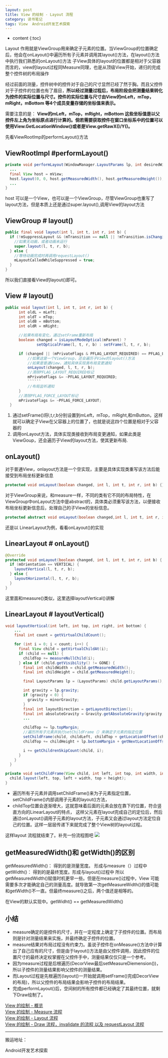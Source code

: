 ```yaml
---
layout: post
title: View 的绘制 - Layout 流程
category: 读书笔记
tags: View  Android开发艺术探索
---
```

* content
{:toc}

Layout 作用就是ViewGroup用来确定子元素的位置。当ViewGroup的位置确定后，他会在onLayout()中遍历所有子元素并调用其layout()方法，在layout()方法中执行我们熟悉的onLayout()方法
子View具体的layout的位置都是相对于父容器而言的，view的layout过程同Measure同理，也是从顶级View开始，递归的完成整个控件树的布局操作

经过前面的测量，控件树中的控件对于自己的尺寸显然已经了然于胸。而且父控件对于子控件的位置也有了眉目，**所以经过测量过程后，布局阶段会把测量结果转化为控件的实际位置与尺寸。控件的实际位置与尺寸由View的mLeft，mTop，mRight，mBottom 等4个成员变量存储的坐标值来表示。**

需要注意的是： **View的mLeft，mTop，mRight，mBottom 这些坐标值是以父控件左上角为坐标原点进行计算的。倘若需要获取控件在窗口坐标系中的位置可以使用View.GetLocationWindow()或者是View.getRawX()/Y()。**

先看ViewRootImp的performLayout()方法
## ViewRootImpl #performLayout()
```java
private void performLayout(WindowManager.LayoutParams lp, int desiredWindowWidth,int desiredWindowHeight) {
  ...
  final View host = mView;
  host.layout(0, 0, host.getMeasuredWidth(), host.getMeasuredHeight());
  ...
}
```
host 可以是一个View，也可以是一个ViewGroup，尽管ViewGroup也重写了layout方法，但是本质上还是通过super.layout(),调用View的layout方法
## ViewGroup # layout()
```java
public final void layout(int l, int t, int r, int b) {
  if (!mSuppressLayout && (mTransition == null || !mTransition.isChangingLayout())) {
    //如果无动画，或者动画未运行
    super.layout(l, t, r, b);
  } else {
    //等待动画完成时再调用requestLayout()
    mLayoutCalledWhileSuppressed = true;
  }
}
```
所以我们直接看View的layout()即可。
## View # layout()
```java
public void layout(int l, int t, int r, int b) {
      int oldL = mLeft;
      int oldT = mTop;
      int oldB = mBottom;
      int oldR = mRight;

      //如果布局有变化，通过setFrame重新布局
      boolean changed = isLayoutModeOptical(mParent) ?
              setOpticalFrame(l, t, r, b) : setFrame(l, t, r, b);

      if (changed || (mPrivateFlags & PFLAG_LAYOUT_REQUIRED) == PFLAG_LAYOUT_REQUIRED) {
          //如果这是一个ViewGroup，还会遍历子View的layout()方法
          //如果是普通View，通知具体实现类布局变更通知
          onLayout(changed, l, t, r, b);
          //清除PFLAG_LAYOUT_REQUIRED标记
          mPrivateFlags &= ~PFLAG_LAYOUT_REQUIRED;
          ``````
          //布局监听通知
      }
      //清除PFLAG_FORCE_LAYOUT标记
      mPrivateFlags &= ~PFLAG_FORCE_LAYOUT;
  }
```
1. 通过setFrame()将l,t,r,b分别设置到mLeft，mTop，mRight,和mButton，这样就可以确定子View在父容器上的位置了，也就是说这四个位置是相对于父容器的
2. 调用onLayout方法，具体实现类接收到布局变更通知，如果此类是ViewGoup，还会遍历子View的layout方法，使其更新布局.

## onLayout()
对于普通View，onlayout方法是一个空实现，主要是具体实现类重写该方法后能接受到布局坐标更新信息
```java
protected void onLayout(boolean changed, int l, int t, int r, int b) {}
```
对于ViewGroup来说，和measure一样，不同的类有它不同的布局特性，在ViewGroup中onLayout方法中是abstract的，具体类必须重写该方法，以便接收布局坐标更新信息后，处理自己的子View的坐标信息。
```java
protected abstract void onLayout(boolean changed,int l, int t, int r, int b);
```
还是以 LinearLayout为例，看看onLayout()的实现

## LinearLayout # onLayout()
```java
@Override
protected void onLayout(boolean changed, int l, int t, int r, int b) {
  if (mOrientation == VERTICAL) {
    layoutVertical(l, t, r, b);
  } else {
    layoutHorizontal(l, t, r, b);
  }
}
```
这里面和measure()类似，这里选择layoutVertical()讲解
## LinearLayout # layoutVertical()

```java
void layoutVertical(int left, int top, int right, int bottom) {
    ...
    final int count = getVirtualChildCount();

    for (int i = 0; i < count; i++) {
      final View child = getVirtualChildAt(i);
      if (child == null) {
        childTop += measureNullChild(i);
      } else if (child.getVisibility() != GONE) {
        final int childWidth = child.getMeasuredWidth();
        final int childHeight = child.getMeasuredHeight();

        final LayoutParams lp = (LayoutParams) child.getLayoutParams();

        int gravity = lp.gravity;
        if (gravity < 0) {
          gravity = minorGravity;
        }
        final int layoutDirection = getLayoutDirection();
        final int absoluteGravity = Gravity.getAbsoluteGravity(gravity, layoutDirection);
        ...

        childTop += lp.topMargin;
        //遍历所有子元素并执行setChildFrame（）来确定子元素的指定位置
        setChildFrame(child, childLeft, childTop + getLocationOffset(child), childWidth, childHeight);
        childTop += childHeight + lp.bottomMargin + getNextLocationOffset(child);

        i += getChildrenSkipCount(child, i);
      }
    }
  }

private void setChildFrame(View child, int left, int top, int width, int height) {
  child.layout(left, top, left + width, top + height);
}
```
* 遍历所有子元素并调用setChildFrame()来为子元素指定位置，setChildFrame()内部调用子元素的layout()方法，
* childTop位置会逐渐增大，这就意味着后面的元素会放在靠下的位置，符合竖直方向的LinearLayout的特点，
这样父元素在layout完成自己的定位后，然后通过onLayout()调用子元素的layout方法，子元素又会通过layout方法定位自己的位置。这样一层层传递下来就完成了整个View树的layout过程。

这样layout 流程就结束了。补充一份流程图吧
![](../../../../../article-detail/images/perform_layout.png)

## getMeasuredWidth()和 getWidth()的区别
getMeasuredWidth()： 得到的是测量宽度。 形成与measure（）过程中
getWidth()：  得到的是最终宽度。形成与layout()过程中
所以 getMeasuredWidth()赋值时机更早一些。但是在measure()过程中，View 可能需要多次才能确定自己的测量高度。就导致第一次getMeasureWidth()的值可能和getWidth()不一直。但最终measure()之后，两个值还是相等的。

在View的默认实现中。getWidht() == getMeasuredWidth()


## 小结
* measure确定的是控件的尺寸，并在一定程度上确定了子控件的位置。而布局则是针对测量结果来实施，并最终确定子控件的位置。
* measure结果对布局过程没有约束力。虽说子控件在onMeasure()方法中计算出了自己应有的尺寸，但是由于layout()方法是由父控件调用，因此控件的位置尺寸的最终决定权掌握在父控件手中，测量结果仅仅只是一个参考。
* 因为measure过程是后根遍历(DecorView最后setMeasureDiemension())，所以子控件的测量结果影响父控件的测量结果。
* 而Layout过程是先根遍历(layout()一开始就调用setFrame()完成DecorView的布局)，所以父控件的布局结果会影响子控件的布局结果。
* 完成performLayout()后，空间树的所有控件都已经确定了其最终位置，就剩下Draw绘制了。



[View 的绘制 - 概览](../../../../../article-detail/2018/06/09/view_draw_procress_performTraversals/)   
[View 的绘制 - Measure 流程](../../../../../article-detail/2018/06/12/view_draw_procress_measure/)   
[View 的绘制 - Layout 流程](../../../../../article-detail/2018/06/20/view_draw_procress_layout/)   
[View 的绘制 - Draw 流程，invalidate 的流程 以及 requestLayout 流程](../../../../../article-detail/2018/06/29/view_draw_procress_draw/)

---
搬运地址：    

Android开发艺术探索
